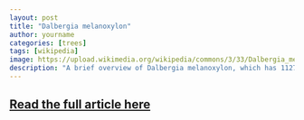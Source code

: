 ```yaml
---
layout: post
title: "Dalbergia melanoxylon"
author: yourname
categories: [trees]
tags: [wikipedia]
image: https://upload.wikimedia.org/wikipedia/commons/3/33/Dalbergia_melanoxylon.jpg
description: "A brief overview of Dalbergia melanoxylon, which has 1127 words."
---
```


## [Read the full article here](https://en.wikipedia.org/wiki/Dalbergia_melanoxylon)